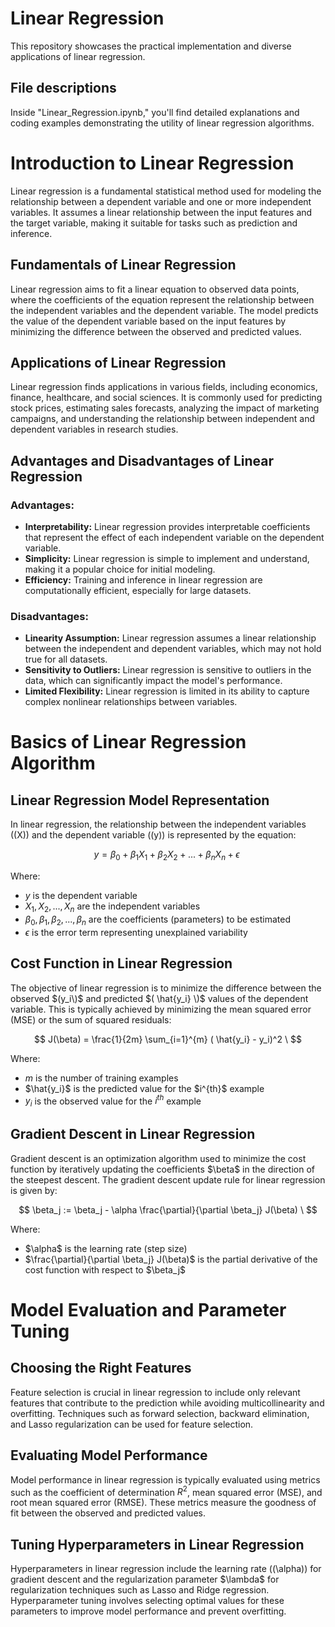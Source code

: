 # Linear Regression

This repository showcases the practical implementation and diverse applications of linear regression.

## File descriptions
Inside "Linear_Regression.ipynb," you'll find detailed explanations and coding examples demonstrating the utility of linear regression algorithms.

# Introduction to Linear Regression

Linear regression is a fundamental statistical method used for modeling the relationship between a dependent variable and one or more independent variables. It assumes a linear relationship between the input features and the target variable, making it suitable for tasks such as prediction and inference.

## Fundamentals of Linear Regression

Linear regression aims to fit a linear equation to observed data points, where the coefficients of the equation represent the relationship between the independent variables and the dependent variable. The model predicts the value of the dependent variable based on the input features by minimizing the difference between the observed and predicted values.

## Applications of Linear Regression

Linear regression finds applications in various fields, including economics, finance, healthcare, and social sciences. It is commonly used for predicting stock prices, estimating sales forecasts, analyzing the impact of marketing campaigns, and understanding the relationship between independent and dependent variables in research studies.

## Advantages and Disadvantages of Linear Regression

### Advantages:

- **Interpretability:** Linear regression provides interpretable coefficients that represent the effect of each independent variable on the dependent variable.
- **Simplicity:** Linear regression is simple to implement and understand, making it a popular choice for initial modeling.
- **Efficiency:** Training and inference in linear regression are computationally efficient, especially for large datasets.

### Disadvantages:

- **Linearity Assumption:** Linear regression assumes a linear relationship between the independent and dependent variables, which may not hold true for all datasets.
- **Sensitivity to Outliers:** Linear regression is sensitive to outliers in the data, which can significantly impact the model's performance.
- **Limited Flexibility:** Linear regression is limited in its ability to capture complex nonlinear relationships between variables.

# Basics of Linear Regression Algorithm

## Linear Regression Model Representation

In linear regression, the relationship between the independent variables (\(X\)) and the dependent variable (\(y\)) is represented by the equation:

$$
y = \beta_0 + \beta_1X_1 + \beta_2X_2 + ... + \beta_nX_n + \epsilon \
$$

Where:
- $y$ is the dependent variable
- $X_1, X_2, ..., X_n$ are the independent variables
- $\beta_0, \beta_1, \beta_2, ..., \beta_n$ are the coefficients (parameters) to be estimated
- $\epsilon$ is the error term representing unexplained variability

## Cost Function in Linear Regression

The objective of linear regression is to minimize the difference between the observed $(y_i\)$ and predicted $( \hat{y_i} \)$ values of the dependent variable. This is typically achieved by minimizing the mean squared error (MSE) or the sum of squared residuals:

$$
J(\beta) = \frac{1}{2m} \sum_{i=1}^{m} ( \hat{y_i} - y_i)^2 \
$$

Where:
- $m$ is the number of training examples
- $\hat{y_i}$ is the predicted value for the $i^{th}\$ example
- $y_i$ is the observed value for the $i^{th}$ example

## Gradient Descent in Linear Regression

Gradient descent is an optimization algorithm used to minimize the cost function by iteratively updating the coefficients $\beta\$ in the direction of the steepest descent. The gradient descent update rule for linear regression is given by:

$$
\beta_j := \beta_j - \alpha \frac{\partial}{\partial \beta_j} J(\beta) \
$$

Where:
- $\alpha\$ is the learning rate (step size)
- $\frac{\partial}{\partial \beta_j} J(\beta)\$ is the partial derivative of the cost function with respect to $\beta_j\$

# Model Evaluation and Parameter Tuning

## Choosing the Right Features

Feature selection is crucial in linear regression to include only relevant features that contribute to the prediction while avoiding multicollinearity and overfitting. Techniques such as forward selection, backward elimination, and Lasso regularization can be used for feature selection.

## Evaluating Model Performance

Model performance in linear regression is typically evaluated using metrics such as the coefficient of determination $R^2$, mean squared error (MSE), and root mean squared error (RMSE). These metrics measure the goodness of fit between the observed and predicted values.

## Tuning Hyperparameters in Linear Regression

Hyperparameters in linear regression include the learning rate (\(\alpha\)) for gradient descent and the regularization parameter $\lambda\$ for regularization techniques such as Lasso and Ridge regression. Hyperparameter tuning involves selecting optimal values for these parameters to improve model performance and prevent overfitting.


